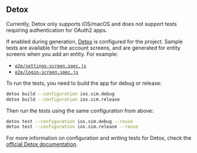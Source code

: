 ## Detox

Currently, Detox only supports iOS/macOS and does not support tests requiring authentication for OAuth2 apps.

If enabled during generation, [Detox](https://github.com/wix/Detox) is configured for the project. Sample tests are available for the account screens, and are generated for entity screens when you add an entity. For example:

-   [`e2e/settings-screen.spec.js`](https://github.com/ruddell/ignite-jhipster/blob/53d1d3e9cd5bd4fbba5ca8b20d7334a9b7ad24f4/boilerplate/e2e/settings-screen.spec.js)
-   [`e2e/login-screen.spec.js`](https://github.com/ruddell/ignite-jhipster/blob/main/boilerplate/e2e/login-screen.spec.js)

To run the tests, you need to build the app for debug or release:

```sh
detox build --configuration ios.sim.debug
detox build --configuration ios.sim.release
```

Then run the tests using the same configuration from above:

```sh
detox test --configuration ios.sim.debug --reuse
detox test --configuration ios.sim.release --reuse
```

For more information on configuration and writing tests for Detox, check the [official Detox documentation](https://github.com/wix/Detox/blob/master/docs/README.md).
